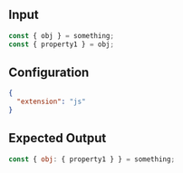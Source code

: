 
## Input
```javascript input
const { obj } = something;
const { property1 } = obj;
```

## Configuration
```json configuration
{
  "extension": "js"
}
```

## Expected Output
```javascript expected output
const { obj: { property1 } } = something;
```
